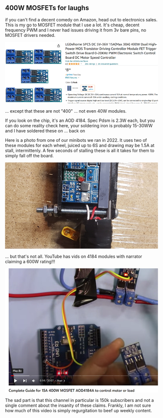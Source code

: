## 400W MOSFETs for laughs

if you can't find a decent comedy on Amazon, head out to electronics sales. This is my go to MOSFET module that I use a lot. It's cheap, decent frequency PWM and I never had issues driving it from 3v bare pins, no MOSFET drivers needed.

![MOSFETS on Amazon](/docs/assets/b61_1.png)

... except that these are not "400" ... not even 40W modules.

If you look on the chip, it's an AOD 4184. Spec Pdsm is 2.3W each, but you can do some reality check here, your soldering iron is probably 15-30WW and I have soldered these on ... back on

Here is a photo from one of our minibots we ran in 2022. It uses two of these modules for each wheel, juiced up to 6S and drawing may be 1.5A at stall, intermittenly. A few seconds of stalling these is all it takes for them to simply fall off the board.

![MOSFETS on Amazon](/docs/assets/b61_2.png)

... but that's not all. YouTube has vids on 4184 modules with narrator claiming a 600W rating!!!

![MOSFETS on Amazon](/docs/assets/b61_3.png)

The sad part is that this channel in particular is 150k subscribers and not a single comment about the insanity of these claims. Frankly, I am not sure how much of this video is simply regurgitation to beef up weekly content. 
